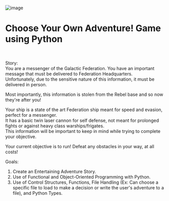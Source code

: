 ![image](https://github.com/allansantos7/Choose-Your-Own-Adventure-Game/assets/83974830/fb03a0dc-3095-462c-b4f8-7df5fbb7eb2c)

<h1> Choose Your Own Adventure! Game using Python </h1></br>

Story: </br>
You are a messenger of the Galactic Federation.  You have an important message that must be delivered to Federation Headquarters.</br>
Unfortunately, due to the sensitive nature of this information, it must be delivered in person. </br>

Most importantly, this information is stolen from the Rebel base and so now they're after you! </br>

Your ship is a state of the art Federation ship meant for speed and evasion, perfect for a messenger. </br>
It has a basic twin laser cannon for self defense, not meant for prolonged fights or against heavy class warships/frigates. </br>
This information will be important to keep in mind while trying to complete your objective. </br>

Your current objective is to run! Defeat any obstacles in your way, at all costs! </br>

Goals: </br>
<ol>
  <li>
    Create an Entertaining Adventure Story.
  </li>
  <li>
    Use of Functional and Object-Oriented Programming with Python.
  </li>
  <li>
    Use of Control Structures, Functions, File Handling (Ex: Can choose a specific file to load to make a decision or write the user's adventure to a file), and Python Types.
  </li>
</ol>
